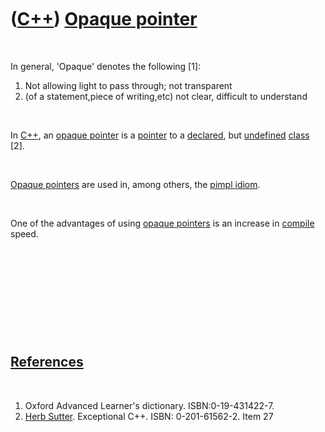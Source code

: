 



 

 

 

 

 

([C++](Cpp.htm)) [Opaque pointer](CppOpaquePointer.htm)
=======================================================

 

In general, 'Opaque' denotes the following \[1\]:

1.  Not allowing light to pass through; not transparent
2.  (of a statement,piece of writing,etc) not clear, difficult to
    understand

 

In [C++](Cpp.htm), an [opaque pointer](CppOpaquePointer.htm) is a
[pointer](CppPointer.htm) to a [declared](CppDeclaration.htm), but
[undefined](CppDefinition.htm) [class](CppClass.htm) \[2\].

 

[Opaque pointers](CppOpaquePointer.htm) are used in, among others, the
[pimpl idiom](CppPimpl.htm).

 

One of the advantages of using [opaque pointers](CppOpaquePointer.htm)
is an increase in [compile](CppCompiler.htm) speed.

 

 

 

 

 

[References](CppReferences.htm)
-------------------------------

 

1.  Oxford Advanced Learner's dictionary. ISBN:0-19-431422-7.
2.  [Herb Sutter](CppHerbSutter.htm). Exceptional C++.
    ISBN: 0-201-61562-2. Item 27

 

 

 

 

 





 



